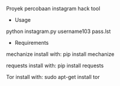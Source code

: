 Proyek percobaan instagram hack tool


- Usage

python instagram.py username103 pass.lst

- Requirements

mechanize install with: pip install mechanize

requests install with: pip install requests

Tor install with: sudo apt-get install tor
